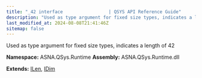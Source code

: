 ```yaml
---
title: "_42 interface                 | QSYS API Reference Guide"
description: "Used as type argument for fixed size types, indicates a length of 42  "
last_modified_at: 2024-08-08T21:41:46Z
sitemap: false
---
```


Used as type argument for fixed size types, indicates a length of 42 

**Namespace:** ASNA.QSys.Runtime
**Assembly:** ASNA.QSys.Runtime.dll

**Extends:** [ILen](/reference/runtime/qsys-runtime/i-len.html), [IDim](/reference/runtime/qsys-runtime/i-dim.html)
<br>
<br>

